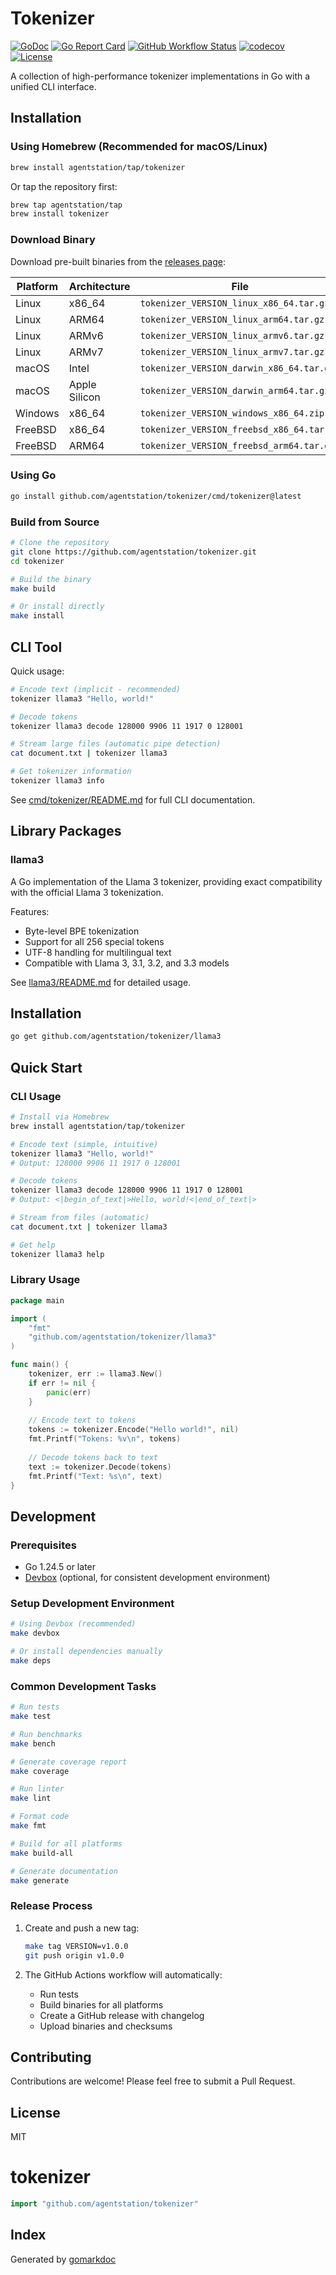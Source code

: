 # Tokenizer

[![GoDoc](http://img.shields.io/badge/go-documentation-blue.svg?style=flat-square)](https://pkg.go.dev/github.com/agentstation/tokenizer)
[![Go Report Card](https://goreportcard.com/badge/github.com/agentstation/tokenizer?style=flat-square)](https://goreportcard.com/report/github.com/agentstation/tokenizer)
[![GitHub Workflow Status](https://img.shields.io/github/actions/workflow/status/agentstation/tokenizer/ci.yaml?style=flat-square)](https://github.com/agentstation/tokenizer/actions)
[![codecov](https://codecov.io/gh/agentstation/tokenizer/branch/master/graph/badge.svg)](https://codecov.io/gh/agentstation/tokenizer)
[![License](http://img.shields.io/badge/license-mit-blue.svg?style=flat-square)](https://raw.githubusercontent.com/agentstation/tokenizer/master/LICENSE)

A collection of high-performance tokenizer implementations in Go with a unified CLI interface.

## Installation

### Using Homebrew (Recommended for macOS/Linux)

```bash
brew install agentstation/tap/tokenizer
```

Or tap the repository first:

```bash
brew tap agentstation/tap
brew install tokenizer
```

### Download Binary

Download pre-built binaries from the [releases page](https://github.com/agentstation/tokenizer/releases/latest):

| Platform | Architecture | File |
|----------|-------------|------|
| Linux | x86_64 | `tokenizer_VERSION_linux_x86_64.tar.gz` |
| Linux | ARM64 | `tokenizer_VERSION_linux_arm64.tar.gz` |
| Linux | ARMv6 | `tokenizer_VERSION_linux_armv6.tar.gz` |
| Linux | ARMv7 | `tokenizer_VERSION_linux_armv7.tar.gz` |
| macOS | Intel | `tokenizer_VERSION_darwin_x86_64.tar.gz` |
| macOS | Apple Silicon | `tokenizer_VERSION_darwin_arm64.tar.gz` |
| Windows | x86_64 | `tokenizer_VERSION_windows_x86_64.zip` |
| FreeBSD | x86_64 | `tokenizer_VERSION_freebsd_x86_64.tar.gz` |
| FreeBSD | ARM64 | `tokenizer_VERSION_freebsd_arm64.tar.gz` |

### Using Go

```bash
go install github.com/agentstation/tokenizer/cmd/tokenizer@latest
```

### Build from Source

```bash
# Clone the repository
git clone https://github.com/agentstation/tokenizer.git
cd tokenizer

# Build the binary
make build

# Or install directly
make install
```

## CLI Tool

Quick usage:

```bash
# Encode text (implicit - recommended)
tokenizer llama3 "Hello, world!"

# Decode tokens
tokenizer llama3 decode 128000 9906 11 1917 0 128001

# Stream large files (automatic pipe detection)
cat document.txt | tokenizer llama3

# Get tokenizer information
tokenizer llama3 info
```

See [cmd/tokenizer/README.md](cmd/tokenizer/README.md) for full CLI documentation.

## Library Packages

### llama3

A Go implementation of the Llama 3 tokenizer, providing exact compatibility with the official Llama 3 tokenization.

Features:
- Byte-level BPE tokenization
- Support for all 256 special tokens
- UTF-8 handling for multilingual text
- Compatible with Llama 3, 3.1, 3.2, and 3.3 models

See [llama3/README.md](llama3/README.md) for detailed usage.

## Installation

```bash
go get github.com/agentstation/tokenizer/llama3
```

## Quick Start

### CLI Usage

```bash
# Install via Homebrew
brew install agentstation/tap/tokenizer

# Encode text (simple, intuitive)
tokenizer llama3 "Hello, world!"
# Output: 128000 9906 11 1917 0 128001

# Decode tokens
tokenizer llama3 decode 128000 9906 11 1917 0 128001
# Output: <|begin_of_text|>Hello, world!<|end_of_text|>

# Stream from files (automatic)
cat document.txt | tokenizer llama3

# Get help
tokenizer llama3 help
```

### Library Usage

```go
package main

import (
    "fmt"
    "github.com/agentstation/tokenizer/llama3"
)

func main() {
    tokenizer, err := llama3.New()
    if err != nil {
        panic(err)
    }
    
    // Encode text to tokens
    tokens := tokenizer.Encode("Hello world!", nil)
    fmt.Printf("Tokens: %v\n", tokens)
    
    // Decode tokens back to text
    text := tokenizer.Decode(tokens)
    fmt.Printf("Text: %s\n", text)
}
```

## Development

### Prerequisites

- Go 1.24.5 or later
- [Devbox](https://www.jetify.com/devbox) (optional, for consistent development environment)

### Setup Development Environment

```bash
# Using Devbox (recommended)
make devbox

# Or install dependencies manually
make deps
```

### Common Development Tasks

```bash
# Run tests
make test

# Run benchmarks
make bench

# Generate coverage report
make coverage

# Run linter
make lint

# Format code
make fmt

# Build for all platforms
make build-all

# Generate documentation
make generate
```

### Release Process

1. Create and push a new tag:
   ```bash
   make tag VERSION=v1.0.0
   git push origin v1.0.0
   ```

2. The GitHub Actions workflow will automatically:
   - Run tests
   - Build binaries for all platforms
   - Create a GitHub release with changelog
   - Upload binaries and checksums

## Contributing

Contributions are welcome! Please feel free to submit a Pull Request.

## License

MIT

<!-- gomarkdoc:embed:start -->

<!-- Code generated by gomarkdoc. DO NOT EDIT -->

# tokenizer

```go
import "github.com/agentstation/tokenizer"
```

## Index



Generated by [gomarkdoc](<https://github.com/princjef/gomarkdoc>)


<!-- gomarkdoc:embed:end -->